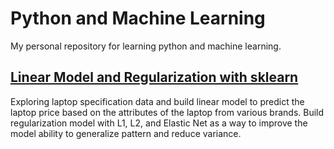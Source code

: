 # Python and Machine Learning

My personal repository for learning python and machine learning. 

## [Linear Model and Regularization with sklearn](https://github.com/Argaadya/python_ml/tree/main/Linear_Model)

Exploring laptop specification data and build linear model to predict the laptop price based on the attributes of the laptop from various brands. Build regularization model with L1, L2, and Elastic Net as a way to improve the model ability to generalize pattern and reduce variance.
